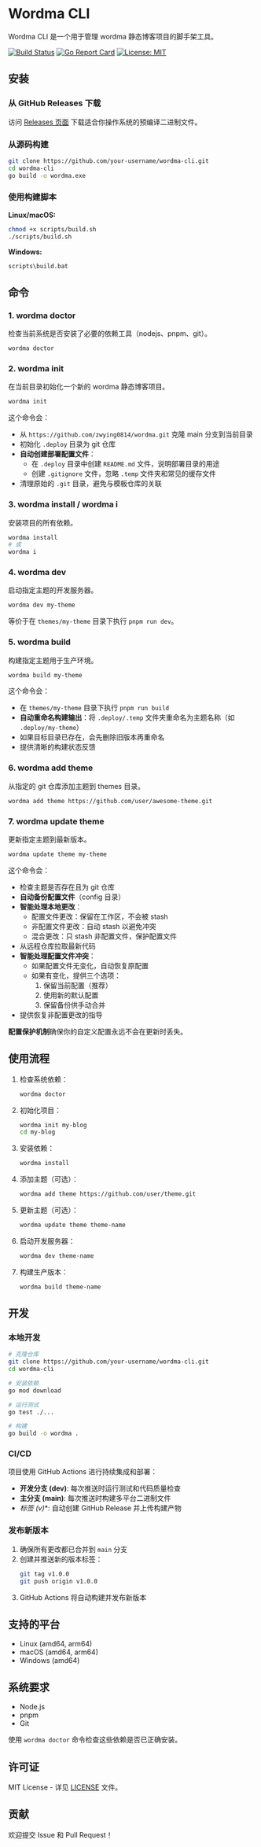 # Wordma CLI

Wordma CLI 是一个用于管理 wordma 静态博客项目的脚手架工具。

[![Build Status](https://github.com/your-username/wordma-cli/workflows/Build%20and%20Release/badge.svg)](https://github.com/your-username/wordma-cli/actions)
[![Go Report Card](https://goreportcard.com/badge/github.com/your-username/wordma-cli)](https://goreportcard.com/report/github.com/your-username/wordma-cli)
[![License: MIT](https://img.shields.io/badge/License-MIT-yellow.svg)](https://opensource.org/licenses/MIT)

## 安装

### 从 GitHub Releases 下载

访问 [Releases 页面](https://github.com/your-username/wordma-cli/releases) 下载适合你操作系统的预编译二进制文件。

### 从源码构建

```bash
git clone https://github.com/your-username/wordma-cli.git
cd wordma-cli
go build -o wordma.exe
```

### 使用构建脚本

**Linux/macOS:**
```bash
chmod +x scripts/build.sh
./scripts/build.sh
```

**Windows:**
```cmd
scripts\build.bat
```

## 命令

### 1. wordma doctor
检查当前系统是否安装了必要的依赖工具（nodejs、pnpm、git）。

```bash
wordma doctor
```

### 2. wordma init
在当前目录初始化一个新的 wordma 静态博客项目。

```bash
wordma init
```

这个命令会：
- 从 `https://github.com/zwying0814/wordma.git` 克隆 main 分支到当前目录
- 初始化 `.deploy` 目录为 git 仓库
- **自动创建部署配置文件**：
  - 在 `.deploy` 目录中创建 `README.md` 文件，说明部署目录的用途
  - 创建 `.gitignore` 文件，忽略 `.temp` 文件夹和常见的缓存文件
- 清理原始的 `.git` 目录，避免与模板仓库的关联

### 3. wordma install / wordma i
安装项目的所有依赖。

```bash
wordma install
# 或
wordma i
```

### 4. wordma dev <theme-name>
启动指定主题的开发服务器。

```bash
wordma dev my-theme
```

等价于在 `themes/my-theme` 目录下执行 `pnpm run dev`。

### 5. wordma build <theme-name>
构建指定主题用于生产环境。

```bash
wordma build my-theme
```

这个命令会：
- 在 `themes/my-theme` 目录下执行 `pnpm run build`
- **自动重命名构建输出**：将 `.deploy/.temp` 文件夹重命名为主题名称（如 `.deploy/my-theme`）
- 如果目标目录已存在，会先删除旧版本再重命名
- 提供清晰的构建状态反馈

### 6. wordma add theme <git-url>
从指定的 git 仓库添加主题到 themes 目录。

```bash
wordma add theme https://github.com/user/awesome-theme.git
```

### 7. wordma update theme <n>
更新指定主题到最新版本。

```bash
wordma update theme my-theme
```

这个命令会：
- 检查主题是否存在且为 git 仓库
- **自动备份配置文件**（config 目录）
- **智能处理本地更改**：
  - 配置文件更改：保留在工作区，不会被 stash
  - 非配置文件更改：自动 stash 以避免冲突
  - 混合更改：只 stash 非配置文件，保护配置文件
- 从远程仓库拉取最新代码
- **智能处理配置文件冲突**：
  - 如果配置文件无变化，自动恢复原配置
  - 如果有变化，提供三个选项：
    1. 保留当前配置（推荐）
    2. 使用新的默认配置
    3. 保留备份供手动合并
- 提供恢复非配置更改的指导

**配置保护机制**确保你的自定义配置永远不会在更新时丢失。

## 使用流程

1. 检查系统依赖：
   ```bash
   wordma doctor
   ```

2. 初始化项目：
   ```bash
   wordma init my-blog
   cd my-blog
   ```

3. 安装依赖：
   ```bash
   wordma install
   ```

4. 添加主题（可选）：
   ```bash
   wordma add theme https://github.com/user/theme.git
   ```

5. 更新主题（可选）：
   ```bash
   wordma update theme theme-name
   ```

6. 启动开发服务器：
   ```bash
   wordma dev theme-name
   ```

7. 构建生产版本：
   ```bash
   wordma build theme-name
   ```

## 开发

### 本地开发

```bash
# 克隆仓库
git clone https://github.com/your-username/wordma-cli.git
cd wordma-cli

# 安装依赖
go mod download

# 运行测试
go test ./...

# 构建
go build -o wordma .
```

### CI/CD

项目使用 GitHub Actions 进行持续集成和部署：

- **开发分支 (dev)**: 每次推送时运行测试和代码质量检查
- **主分支 (main)**: 每次推送时构建多平台二进制文件
- **标签 (v*)**: 自动创建 GitHub Release 并上传构建产物

### 发布新版本

1. 确保所有更改都已合并到 `main` 分支
2. 创建并推送新的版本标签：
   ```bash
   git tag v1.0.0
   git push origin v1.0.0
   ```
3. GitHub Actions 将自动构建并发布新版本

## 支持的平台

- Linux (amd64, arm64)
- macOS (amd64, arm64)
- Windows (amd64)

## 系统要求

- Node.js
- pnpm
- Git

使用 `wordma doctor` 命令检查这些依赖是否已正确安装。

## 许可证

MIT License - 详见 [LICENSE](LICENSE) 文件。

## 贡献

欢迎提交 Issue 和 Pull Request！